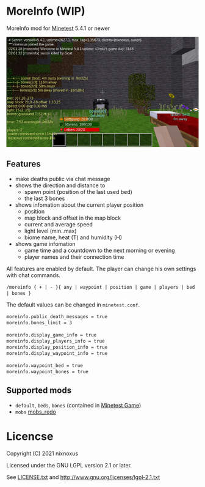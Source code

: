 # MoreInfo (WIP)

MoreInfo mod for [Minetest](http://minetest.net/) 5.4.1 or newer

![Screenshot](screenshot.png)

## Features

- make deaths public via chat message
- shows the direction and distance to
  - spawn point (position of the last used bed)
  - the last 3 bones
- shows infomation about the current player position
  - position
  - map block and offset in the map block
  - current and average speed
  - light level (min..max)
  - biome name, heat (T) and humidity (H)
- shows game infomation
  - game time and a countdown to the next morning or evening
  - player names and their connection time

All features are enabled by default.
The player can change his own settings with chat commands.

```
/moreinfo { + | - }{ any | waypoint | position | game | players | bed | bones }
```

The default values can be changed in `minetest.conf`.

```
moreinfo.public_death_messages = true
moreinfo.bones_limit = 3

moreinfo.display_game_info = true
moreinfo.display_players_info = true
moreinfo.display_position_info = true
moreinfo.display_waypoint_info = true

moreinfo.waypoint_bed = true
moreinfo.waypoint_bones = true
```

## Supported mods

 * `default`, `beds`, `bones` (contained in [Minetest Game](https://github.com/minetest/minetest_game/))
 * `mobs` [mobs_redo](https://notabug.org/TenPlus1/mobs_redo)

# Licencse

Copyright (C) 2021 nixnoxus

Licensed under the GNU LGPL version 2.1 or later.

See [LICENSE.txt](LICENSE.txt) and http://www.gnu.org/licenses/lgpl-2.1.txt

